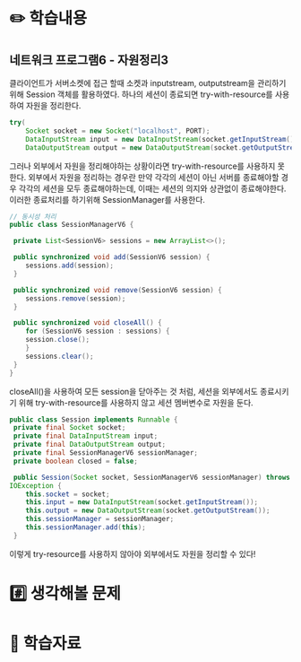 # ✏️ 학습내용
## 네트워크 프로그램6 - 자원정리3 
클라이언트가 서버소켓에 접근 할때 소켓과 inputstream, outputstream을 관리하기 위해 Session 객체를 활용하였다. 
하나의 세션이 종료되면 try-with-resource를 사용하여 자원을 정리한다. 
```java
try(
    Socket socket = new Socket("localhost", PORT);
    DataInputStream input = new DataInputStream(socket.getInputStream());
    DataOutputStream output = new DataOutputStream(socket.getOutputStream())) {...}
```
그러나 외부에서 자원을 정리해야하는 상황이라면 try-with-resource를 사용하지 못한다. 
외부에서 자원을 정리하는 경우란 만약 각각의 세션이 아닌 서버를 종료해야할 경우 각각의 세션을 모두 종료해야하는데, 이때는 세션의 의지와 상관없이 종료해야한다. 
이러한 종료처리를 하기위해 SessionManager를 사용한다. 
```java
// 동시성 처리
public class SessionManagerV6 {

 private List<SessionV6> sessions = new ArrayList<>();

 public synchronized void add(SessionV6 session) {
    sessions.add(session);
 }

 public synchronized void remove(SessionV6 session) {
    sessions.remove(session);
 }

 public synchronized void closeAll() {
    for (SessionV6 session : sessions) {
    session.close();
    }
    sessions.clear();
 }
}
```
closeAll()을 사용하여 모든 session을 닫아주는 것 처럼, 세션을 외부에서도 종료시키기 위해 try-with-resource를 사용하지 않고 세션 멤버변수로 자원을 둔다.

```java
public class Session implements Runnable {
 private final Socket socket;
 private final DataInputStream input;
 private final DataOutputStream output;
 private final SessionManagerV6 sessionManager;
 private boolean closed = false;

 public Session(Socket socket, SessionManagerV6 sessionManager) throws
IOException {
    this.socket = socket;
    this.input = new DataInputStream(socket.getInputStream());
    this.output = new DataOutputStream(socket.getOutputStream());
    this.sessionManager = sessionManager;
    this.sessionManager.add(this);
 }
```
이렇게 try-resource를 사용하지 않아야 외부에서도 자원을 정리할 수 있다!

# #️⃣ 생각해볼 문제
# 💫 학습자료